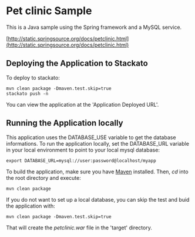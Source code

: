 Pet clinic Sample
=============

This is a Java sample using the Spring framework and a MySQL service. 

[http://static.springsource.org/docs/petclinic.html](http://static.springsource.org/docs/petclinic.html)

Deploying the Application to Stackato
-------------------------

To deploy to stackato:

    mvn clean package -Dmaven.test.skip=true
    stackato push -n

You can view the application at the 'Application Deployed URL'.


Running the Application locally
------------------------

This application uses the DATABASE_USE variable to get the database informations.
To run the application locally, set the DATABASE_URL variable in your local environment to point to your local mysql database:

	export DATABASE_URL=mysql://user:password@localhost/myapp

To build the application, make sure you have [Maven](http://maven.apache.org/ "Maven") installed.
Then, *cd* into the root directory and execute:

	mvn clean package

If you do not want to set up a local database, you can skip the test and buid the application with:

	mvn clean package -Dmaven.test.skip=true

That will create the *petclinic.war* file in the 'target' directory.
